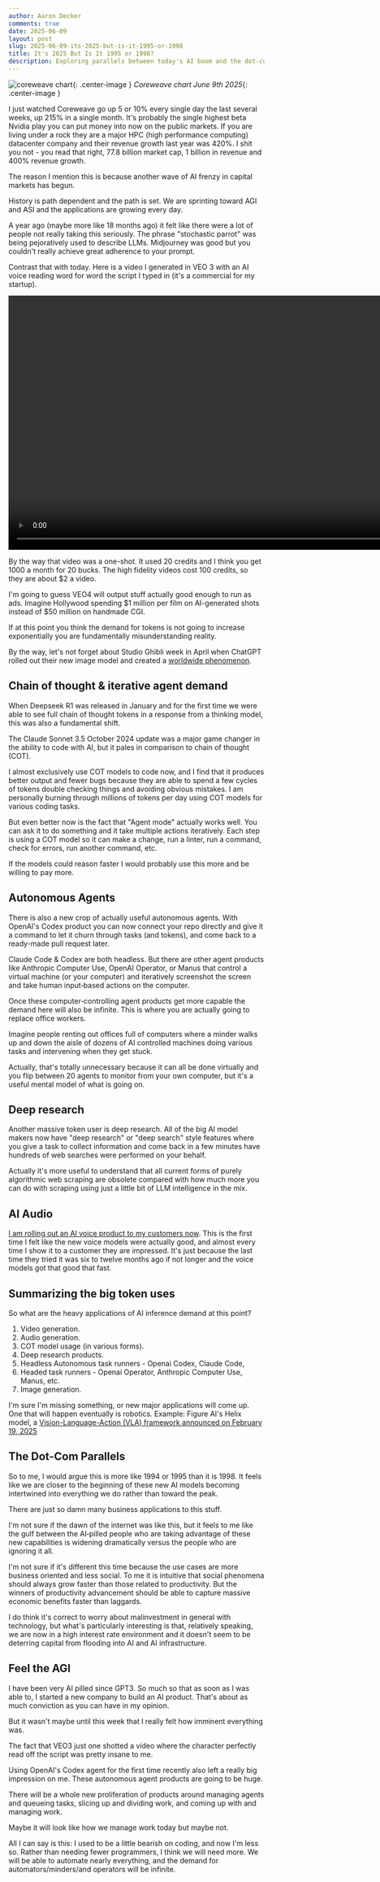 ```yaml
---
author: Aaron Decker
comments: true
date: 2025-06-09
layout: post
slug: 2025-06-09-its-2025-but-is-it-1995-or-1998
title: It's 2025 But Is It 1995 or 1998?
description: Exploring parallels between today's AI boom and the dot-com era - are we in the early excitement phase or approaching a bubble burst?
---
```


![coreweave chart](/images/blog/charts/coreweave-june-9-2025.png){: .center-image }
_Coreweave chart June 9th 2025_{: .center-image }

I just watched Coreweave go up 5 or 10% every single day the last several weeks, up 215% in a single month. It's probably the single highest beta Nvidia play you can put money into now on the public markets. If you are living under a rock they are a major HPC (high performance computing) datacenter company and their revenue growth last year was 420%. I shit you not - you read that right, 77.8 billion market cap, 1 billion in revenue and 400% revenue growth.

The reason I mention this is because another wave of AI frenzy in capital markets has begun.

History is path dependent and the path is set. We are sprinting toward AGI and ASI and the applications are growing every day.

A year ago (maybe more like 18 months ago) it felt like there were a lot of people not really taking this seriously. The phrase "stochastic parrot" was being pejoratively used to describe LLMs. Midjourney was good but you couldn't really achieve great adherence to your prompt.

Contrast that with today. Here is a video I generated in VEO 3 with an AI voice reading word for word the script I typed in (it's a commercial for my startup).

<div class="video-container-center">
    <video height="500" controls>
    <source src='/images/blog/videos/leadtruffle_veo3_jun9_2025.mp4' type="video/mp4">
    Your browser does not support the video tag.
    </video>
</div>

By the way that video was a one-shot. It used 20 credits and I think you get 1000 a month for 20 bucks. The high fidelity videos cost 100 credits, so they are about $2 a video.

I'm going to guess VEO4 will output stuff actually good enough to run as ads. Imagine Hollywood spending $1 million per film on AI-generated shots instead of $50 million on handmade CGI.

If at this point you think the demand for tokens is not going to increase exponentially you are fundamentally misunderstanding reality.

By the way, let's not forget about Studio Ghibli week in April when ChatGPT rolled out their new image model and created a [worldwide phenomenon](https://www.reuters.com/technology/artificial-intelligence/ghibli-effect-chatgpt-usage-hits-record-after-rollout-viral-feature-2025-04-01/).

## Chain of thought & iterative agent demand

When Deepseek R1 was released in January and for the first time we were able to see full chain of thought tokens in a response from a thinking model, this was also a fundamental shift.

The Claude Sonnet 3.5 October 2024 update was a major game changer in the ability to code with AI, but it pales in comparison to chain of thought (COT).

I almost exclusively use COT models to code now, and I find that it produces better output and fewer bugs because they are able to spend a few cycles of tokens double checking things and avoiding obvious mistakes. I am personally burning through millions of tokens per day using COT models for various coding tasks.

But even better now is the fact that "Agent mode" actually works well. You can ask it to do something and it take multiple actions iteratively. Each step is using a COT model so it can make a change, run a linter, run a command, check for errors, run another command, etc.

If the models could reason faster I would probably use this more and be willing to pay more.

## Autonomous Agents

There is also a new crop of actually useful autonomous agents. With OpenAI's Codex product you can now connect your repo directly and give it a command to let it churn through tasks (and tokens), and come back to a ready-made pull request later.

Claude Code & Codex are both headless. But there are other agent products like Anthropic Computer Use, OpenAI Operator, or Manus that control a virtual machine (or your computer) and iteratively screenshot the screen and take human input‑based actions on the computer.

Once these computer‑controlling agent products get more capable the demand here will also be infinite. This is where you are actually going to replace office workers.

Imagine people renting out offices full of computers where a minder walks up and down the aisle of dozens of AI controlled machines doing various tasks and intervening when they get stuck.

Actually, that's totally unnecessary because it can all be done virtually and you flip between 20 agents to monitor from your own computer, but it's a useful mental model of what is going on.

## Deep research

Another massive token user is deep research. All of the big AI model makers now have "deep research" or "deep search" style features where you give a task to collect information and come back in a few minutes have hundreds of web searches were performed on your behalf.

Actually it's more useful to understand that all current forms of purely algorithmic web scraping are obsolete compared with how much more you can do with scraping using just a little bit of LLM intelligence in the mix.

## AI Audio

[I am rolling out an AI voice product to my customers now](https://www.leadtruffle.co). This is the first time I felt like the new voice models were actually good, and almost every time I show it to a customer they are impressed. It's just because the last time they tried it was six to twelve months ago if not longer and the voice models got that good that fast.

## Summarizing the big token uses

So what are the heavy applications of AI inference demand at this point?

1. Video generation.
2. Audio generation.
3. COT model usage (in various forms).
4. Deep research products.
5. Headless Autonomous task runners - Openai Codex, Claude Code,
6. Headed task runners - Openai Operator, Anthropic Computer Use, Manus, etc.
7. Image generation.

I'm sure I'm missing something, or new major applications will come up. One that will happen eventually is robotics. Example: Figure AI's Helix model, a [Vision-Language-Action (VLA) framework announced on February 19, 2025](https://techcrunch.com/2025/02/20/figures-humanoid-robot-takes-voice-orders-to-help-around-the-house/)

## The Dot-Com Parallels

So to me, I would argue this is more like 1994 or 1995 than it is 1998. It feels like we are closer to the beginning of these new AI models becoming intertwined into everything we do rather than toward the peak.

There are just so damn many business applications to this stuff.

I'm not sure if the dawn of the internet was like this, but it feels to me like the gulf between the AI‑pilled people who are taking advantage of these new capabilities is widening dramatically versus the people who are ignoring it all.

I'm not sure if it's different this time because the use cases are more business oriented and less social. To me it is intuitive that social phenomena should always grow faster than those related to productivity. But the winners of productivity advancement should be able to capture massive economic benefits faster than laggards.

I do think it's correct to worry about malinvestment in general with technology, but what's particularly interesting is that, relatively speaking, we are now in a high interest rate environment and it doesn't seem to be deterring capital from flooding into AI and AI infrastructure.

## Feel the AGI

I have been very AI pilled since GPT3. So much so that as soon as I was able to, I started a new company to build an AI product. That's about as much conviction as you can have in my opinion.

But it wasn't maybe until this week that I really felt how imminent everything was.

The fact that VEO3 just one shotted a video where the character perfectly read off the script was pretty insane to me.

Using OpenAI's Codex agent for the first time recently also left a really big impression on me. These autonomous agent products are going to be huge.

There will be a whole new proliferation of products around managing agents and queueing tasks, slicing up and dividing work, and coming up with and managing work.

Maybe it will look like how we manage work today but maybe not.

All I can say is this: I used to be a little bearish on coding, and now I'm less so. Rather than needing fewer programmers, I think we will need more. We will be able to automate nearly everything, and the demand for automators/minders/and operators will be infinite.

